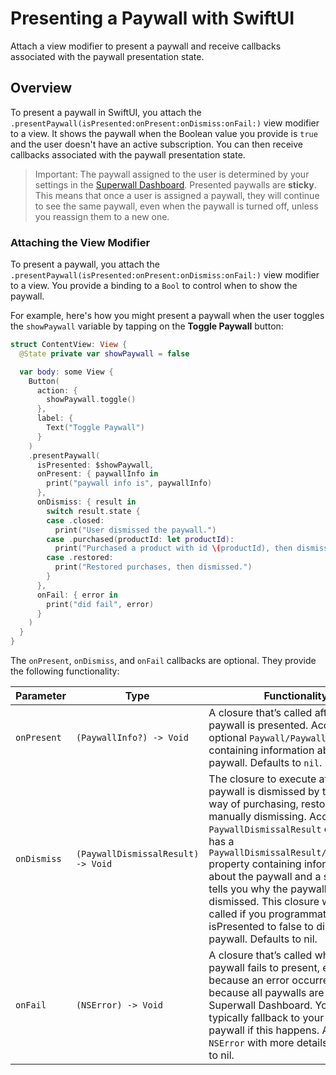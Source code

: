 # Presenting a Paywall with SwiftUI

Attach a view modifier to present a paywall and receive callbacks associated with the paywall presentation state.

## Overview


To present a paywall in SwiftUI, you attach the `.presentPaywall(isPresented:onPresent:onDismiss:onFail:)` view modifier to a view. It shows the paywall when the Boolean value you provide is `true` and the user doesn't have an active subscription. You can then receive callbacks associated with the paywall presentation state.

> Important: The paywall assigned to the user is determined by your settings in the [Superwall Dashboard](https://superwall.com/dashboard). Presented paywalls are **sticky**. This means that once a user is assigned a paywall, they will continue to see the same paywall, even when the paywall is turned off, unless you reassign them to a new one.

### Attaching the View Modifier

To present a paywall, you attach the `.presentPaywall(isPresented:onPresent:onDismiss:onFail:)` view modifier to a view. You provide a binding to a `Bool` to control when to show the paywall.

For example, here's how you might present a paywall when the user toggles the `showPaywall` variable by tapping on the **Toggle Paywall** button:

```swift
struct ContentView: View {
  @State private var showPaywall = false

  var body: some View {
    Button(
      action: {
        showPaywall.toggle()
      },
      label: {
        Text("Toggle Paywall")
      }
    )
    .presentPaywall(
      isPresented: $showPaywall,
      onPresent: { paywallInfo in
        print("paywall info is", paywallInfo)
      },
      onDismiss: { result in
        switch result.state {
        case .closed:
          print("User dismissed the paywall.")
        case .purchased(productId: let productId):
          print("Purchased a product with id \(productId), then dismissed.")
        case .restored:
          print("Restored purchases, then dismissed.")
        }
      },
      onFail: { error in
        print("did fail", error)
      }
    )
  }
}
```

The `onPresent`, `onDismiss`, and `onFail` callbacks are optional. They provide the following functionality:


|   Parameter  | Type                             | Functionality   |
| ------------ | -------------------------------- | --------------- |
| `onPresent`  | `(PaywallInfo?) -> Void`           | A closure that’s called after the paywall is presented. Accepts an optional ``Paywall/PaywallInfo`` object containing information about the paywall. Defaults to `nil`.   |
| `onDismiss`  | `(PaywallDismissalResult) -> Void` | The closure to execute after the paywall is dismissed by the user, by way of purchasing, restoring or manually dismissing. Accepts a ``PaywallDismissalResult`` object. This has a ``PaywallDismissalResult/paywallInfo`` property containing information about the paywall and a state that tells you why the paywall was dismissed. This closure will not be called if you programmatically set isPresented to false to dismiss the paywall. Defaults to nil.                |
| `onFail`     | `(NSError) -> Void`                | A closure that’s called when the paywall fails to present, either because an error occurred or because all paywalls are off in the Superwall Dashboard. You should typically fallback to your previous paywall if this happens. Accepts an `NSError` with more details. Defaults to nil. |   
